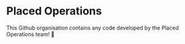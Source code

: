# Placed Operations

This Github organisation contains any code developed by the Placed Operations team! 🚀


